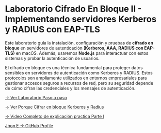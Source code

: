 # Laboratorio Cifrado En Bloque II - Implementando servidores Kerberos y RADIUS con EAP-TLS

Este laboratorio guía la instalación, configuración y pruebas de **cifrado en bloque** en servidores de autenticación **(Kerberos, AAA, RADIUS con EAP-TLS)** en macOS. Además, usaremos **Node.js** para interactuar con estos sistemas y probar la autenticación de usuarios.


El cifrado en bloque es una técnica fundamental para proteger datos sensibles en servidores de autenticación como Kerberos y RADIUS. Estos protocolos son ampliamente utilizados en entornos empresariales para gestionar accesos seguros a recursos de red, pero su seguridad depende de cómo cifran las credenciales y los mensajes de autenticación.

[-> Ver Laboratorio Paso a paso ](https://github.com/jhoney787813/Laboratorio_Cifrado_Bloque_II_Auth_in_Servers/blob/main/Laboratorio_Cifrado_Bloque_II_Auth_Servers.md)

[-> Ver Porque Cifrar en bloque Kerberos y Radius ](https://github.com/jhoney787813/Laboratorio_Cifrado_Bloque_II_Auth_in_Servers/blob/main/importancia_del_cifrado_com_kerberos_y_radius.md)

[-> Video Completo de explicación practica Parte I](https://youtu.be/xe-7dORPvTM)

[Jhon E -> GitHub Profile](https://github.com/jhoney787813/)
